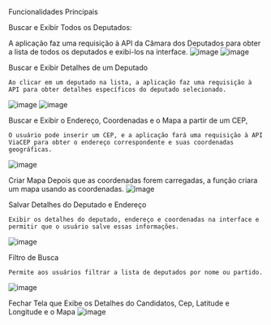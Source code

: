 Funcionalidades Principais

Buscar e Exibir Todos os Deputados:

  A aplicação faz uma requisição à API da Câmara dos Deputados para obter a lista de todos os deputados e exibi-los na interface.
![image](https://github.com/IsaiasSorriso/IsaiasSorriso.github.io/assets/149633447/b0918787-8085-442b-ba41-f64c62668017)
![image](https://github.com/IsaiasSorriso/IsaiasSorriso.github.io/assets/149633447/480b387f-b2e1-4ff4-bb85-e62d2a475783)



Buscar e Exibir Detalhes de um Deputado

    Ao clicar em um deputado na lista, a aplicação faz uma requisição à API para obter detalhes específicos do deputado selecionado.
![image](https://github.com/IsaiasSorriso/IsaiasSorriso.github.io/assets/149633447/0469b76f-de6a-41c8-9299-d24aa40153fc)
![image](https://github.com/IsaiasSorriso/IsaiasSorriso.github.io/assets/149633447/ed4b7fad-b074-49d6-8d1d-5fa5108949e1)




Buscar e Exibir o Endereço, Coordenadas e o Mapa a partir de um CEP, 

    O usuário pode inserir um CEP, e a aplicação fará uma requisição à API ViaCEP para obter o endereço correspondente e suas coordenadas geográficas.
![image](https://github.com/IsaiasSorriso/IsaiasSorriso.github.io/assets/149633447/79634977-ad4b-4ede-8ba5-74cbd7fcbfaa)


    
Criar Mapa
    Depois que as coordenadas forem carregadas, a função criara um mapa usando as coordenadas.
![image](https://github.com/IsaiasSorriso/IsaiasSorriso.github.io/assets/149633447/3e08d81a-ee05-4270-907b-2c65ddec2779)



Salvar Detalhes do Deputado e Endereço

    Exibir os detalhes do deputado, endereço e coordenadas na interface e permitir que o usuário salve essas informações.
![image](https://github.com/IsaiasSorriso/IsaiasSorriso.github.io/assets/149633447/da541a1e-0c18-4a6a-8348-f099218d576e)



Filtro de Busca

    Permite aos usuários filtrar a lista de deputados por nome ou partido.
![image](https://github.com/IsaiasSorriso/IsaiasSorriso.github.io/assets/149633447/e3044da0-465a-4a77-b8bd-693d33243b4f)


Fechar Tela que Exibe os Detalhes do Candidatos, Cep, Latitude e Longitude e o Mapa
![image](https://github.com/IsaiasSorriso/IsaiasSorriso.github.io/assets/149633447/b13799f6-709c-4c31-8f58-b594397a1941)


